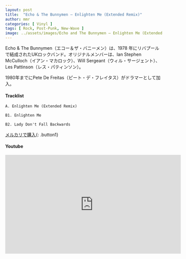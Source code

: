 ```yaml
---
layout: post
title:  "Echo & The Bunnymen – Enlighten Me (Extended Remix)"
author: mmr
categories: [ Vinyl ]
tags: [ Rock, Post-Punk, New-Wave ]
image: ../assets/images/Echo and The Bunnymen – Enlighten Me (Extended Remix).jpg
---
```


Echo & The Bunnymen（エコー＆ザ・バニーメン）は、1978 年にリバプールで結成されたUKロックバンド。オリジナルメンバーは、Ian Stephen McCulloch（イアン・マカロック）、Will Sergeant（ウィル・サージェント）、Les Pattinson（レス・パティンソン）。 

1980年までにPete De Freitas（ピート・デ・フレイタス）がドラマーとして加入。

#### Tracklist
```md
A. Enlighten Me (Extended Remix)

B1. Enlighten Me

B2. Lady Don't Fall Backwards
```

[メルカリで購入](https://jp.mercari.com/item/m55842232873?afid=6142608987){: .button1}

#### Youtube
<iframe width="560" height="315" src="https://www.youtube.com/embed/r2oCb3pQRx4?si=k1H7cQxLBpk_3Lm2" title="YouTube video player" frameborder="0" allow="accelerometer; autoplay; clipboard-write; encrypted-media; gyroscope; picture-in-picture; web-share" referrerpolicy="strict-origin-when-cross-origin" allowfullscreen></iframe>
